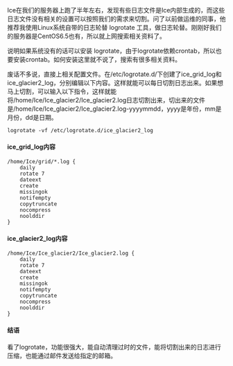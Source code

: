 Ice在我们的服务器上跑了半年左右，发现有些日志文件是Ice内部生成的，而这些日志文件没有相关的设置可以按照我们的需求来切割。问了以前做运维的同事，他推荐我使用Linux系统自带的日志轮替 logrotate 工具，做日志轮替。刚刚好我们的服务器是CentOS6.5也有，所以就上网搜索相关资料了。

说明如果系统没有的话可以安装 logrotate，由于logrotate依赖crontab，所以也要安装crontab。如何安装这里就不说了，搜索有很多相关资料。

废话不多说，直接上相关配置文件。在/etc/logrotate.d/下创建了ice_grid_log和ice_glacier2_log，分别编辑以下内容。这样就能可以每日切割日志出来。如果想马上切割，可以输入以下指令，这样就能将/home/Ice/Ice_glacier2/Ice_glacier2.log日志切割出来，切出来的文件是/home/Ice/Ice_glacier2/Ice_glacier2.log-yyyymmdd，yyyy是年份，mm是月份，dd是日期。

	logrotate -vf /etc/logrotate.d/ice_glacier2_log

#### ice_grid_log内容
	/home/Ice/grid/*.log {
   		daily
   		rotate 7
   		dateext
   		create
   		missingok
   		notifempty
   		copytruncate
   		nocompress
   		noolddir
   	}

#### ice_glacier2_log内容
	/home/Ice/Ice_glacier2/Ice_glacier2.log {
   		daily
   		rotate 7
   		dateext
   		create
   		missingok
   		notifempty
   		copytruncate
   		nocompress
   		noolddir
   	}
   	
#### 结语
看了logrotate，功能很强大，能自动清理过时的文件，能将切割出来的日志进行压缩，也能通过邮件发送给指定的邮箱。
